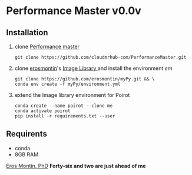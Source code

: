 # Performance Master v0.0v

## Installation
1. clone [Performance master](https://github.com/cloudmrhub-com/PerformanceMaster) 
    ```
    git clone https://github.com/cloudmrhub-com/PerformanceMaster.git
    ```

1. clone [erosmontin](https://github.com/erosmontin)'s [ Image Library ](https://github.com/erosmontin/myPy) and install the environment *em*
    ```
    git clone https://github.com/erosmontin/myPy.git && \
    conda env create -f myPy/environment.yml
    ```
1. extend the Image library environment for Poirot
    ```
    conda create --name poirot --clone me
    conda activate poirot
    pip install -r requirements.txt --user
    ```



## Requirents
- conda
- 8GB RAM


[Eros Montin, PhD](me.biodimensional.com)
**Forty-six and two are just ahead of me**
